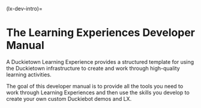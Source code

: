 (lx-dev-intro)=
# The Learning Experiences Developer Manual

A Duckietown Learning Experience provides a structured template for using the Duckietown infrastructure to create 
and work through high-quality learning activities. 

The goal of this developer manual is to provide all the tools you need to work through Learning Experiences and then use the skills you develop to create your own custom Duckiebot demos and LX.

```{tableofcontents}
```
